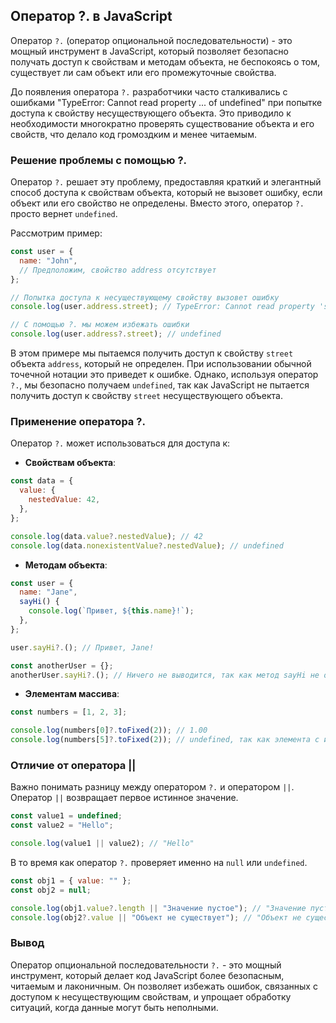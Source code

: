 ## Оператор ?. в JavaScript

Оператор `?.` (оператор опциональной последовательности) - это мощный инструмент в JavaScript, который позволяет безопасно получать доступ к свойствам и методам объекта, не беспокоясь о том, существует ли сам объект или его промежуточные свойства. 

До появления оператора `?.` разработчики часто сталкивались с ошибками "TypeError: Cannot read property ... of undefined" при попытке доступа к свойству несуществующего объекта. Это приводило к необходимости многократно проверять существование объекта и его свойств, что делало код громоздким и менее читаемым.

### Решение проблемы с помощью ?.

Оператор `?.` решает эту проблему, предоставляя краткий и элегантный способ доступа к свойствам объекта, который не вызовет ошибку, если объект или его свойство не определены. Вместо этого, оператор `?.` просто вернет `undefined`.

Рассмотрим пример:

```javascript
const user = {
  name: "John",
  // Предположим, свойство address отсутствует
};

// Попытка доступа к несуществующему свойству вызовет ошибку
console.log(user.address.street); // TypeError: Cannot read property 'street' of undefined

// С помощью ?. мы можем избежать ошибки
console.log(user.address?.street); // undefined
```

В этом примере мы пытаемся получить доступ к свойству `street` объекта `address`, который не определен. При использовании обычной точечной нотации это приведет к ошибке. Однако, используя оператор `?.`, мы безопасно получаем `undefined`, так как JavaScript не пытается получить доступ к свойству `street` несуществующего объекта.

### Применение оператора ?.

Оператор `?.` может использоваться для доступа к:

* **Свойствам объекта**:

```javascript
const data = {
  value: {
    nestedValue: 42,
  },
};

console.log(data.value?.nestedValue); // 42
console.log(data.nonexistentValue?.nestedValue); // undefined
```

* **Методам объекта**:

```javascript
const user = {
  name: "Jane",
  sayHi() {
    console.log(`Привет, ${this.name}!`);
  },
};

user.sayHi?.(); // Привет, Jane!

const anotherUser = {};
anotherUser.sayHi?.(); // Ничего не выводится, так как метод sayHi не определен
```

* **Элементам массива**:

```javascript
const numbers = [1, 2, 3];

console.log(numbers[0]?.toFixed(2)); // 1.00
console.log(numbers[5]?.toFixed(2)); // undefined, так как элемента с индексом 5 не существует
```

### Отличие от оператора ||

Важно понимать разницу между оператором `?.` и оператором `||`. Оператор `||` возвращает первое истинное значение. 

```javascript
const value1 = undefined;
const value2 = "Hello";

console.log(value1 || value2); // "Hello"
```

В то время как оператор `?.` проверяет именно на `null` или `undefined`. 

```javascript
const obj1 = { value: "" };
const obj2 = null;

console.log(obj1.value?.length || "Значение пустое"); // "Значение пустое"
console.log(obj2?.value || "Объект не существует"); // "Объект не существует" 
```

### Вывод

Оператор опциональной последовательности `?.` - это мощный инструмент, который делает код JavaScript более безопасным, читаемым и лаконичным. Он позволяет избежать ошибок, связанных с доступом к несуществующим свойствам, и упрощает обработку ситуаций, когда данные могут быть неполными. 
